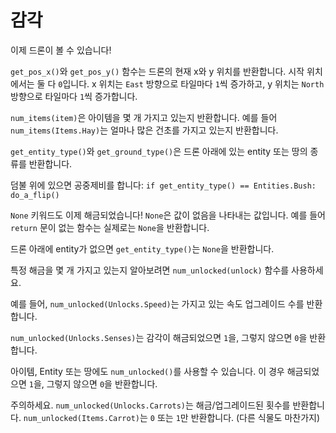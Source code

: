 # 감각
이제 드론이 볼 수 있습니다! 

`get_pos_x()`와 `get_pos_y()` 함수는 드론의 현재 x와 y 위치를 반환합니다. 시작 위치에서는 둘 다 `0`입니다. x 위치는 `East` 방향으로 타일마다 `1`씩 증가하고, y 위치는 `North` 방향으로 타일마다 `1`씩 증가합니다.

`num_items(item)`은 아이템을 몇 개 가지고 있는지 반환합니다.
예를 들어 `num_items(Items.Hay)`는 얼마나 많은 건초를 가지고 있는지 반환합니다.

`get_entity_type()`와 `get_ground_type()`은 드론 아래에 있는 entity 또는 땅의 종류를 반환합니다.

덤불 위에 있으면 공중제비를 합니다:
`if get_entity_type() == Entities.Bush:
	do_a_flip()`

`None` 키워드도 이제 해금되었습니다! `None`은 값이 없음을 나타내는 값입니다.
예를 들어 `return` 문이 없는 함수는 실제로는 `None`을 반환합니다.

드론 아래에 entity가 없으면 `get_entity_type()`는 `None`을 반환합니다.


특정 해금을 몇 개 가지고 있는지 알아보려면 `num_unlocked(unlock)` 함수를 사용하세요.

예를 들어, `num_unlocked(Unlocks.Speed)`는 가지고 있는 속도 업그레이드 수를 반환합니다.

`num_unlocked(Unlocks.Senses)`는 감각이 해금되었으면 `1`을, 그렇지 않으면 `0`을 반환합니다.

아이템, Entity 또는 땅에도 `num_unlocked()`를 사용할 수 있습니다. 이 경우 해금되었으면 `1`을, 그렇지 않으면 `0`을 반환합니다.

주의하세요. `num_unlocked(Unlocks.Carrots)`는 해금/업그레이드된 횟수를 반환합니다.
`num_unlocked(Items.Carrot)`는 `0` 또는 `1`만 반환합니다. (다른 식물도 마찬가지)